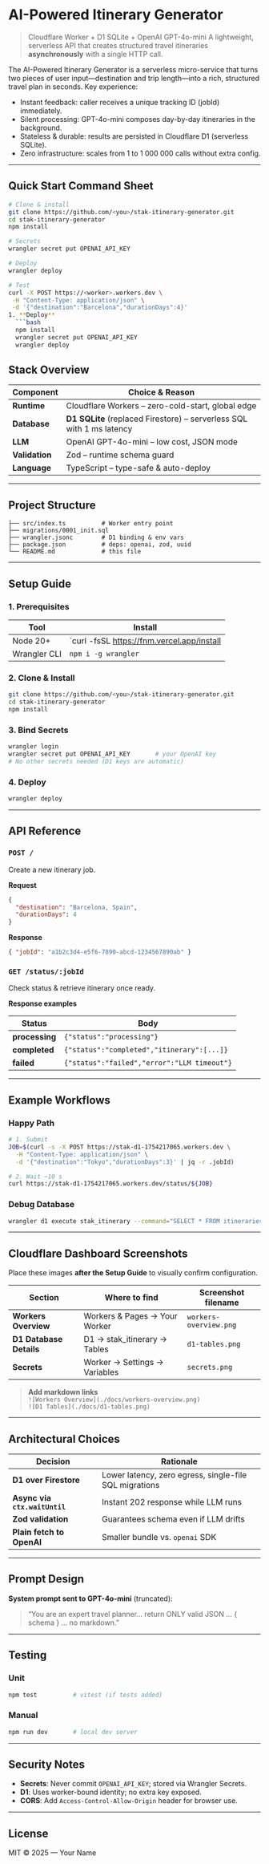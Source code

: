 
# AI-Powered Itinerary Generator  
> Cloudflare Worker + D1 SQLite + OpenAI GPT-4o-mini
> A lightweight, serverless API that creates structured travel itineraries **asynchronously** with a single HTTP call.

The AI-Powered Itinerary Generator is a serverless micro-service that turns two pieces of user input—destination and trip length—into a rich, structured travel plan in seconds.
Key experience:
- Instant feedback: caller receives a unique tracking ID (jobId) immediately.
- Silent processing: GPT-4o-mini composes day-by-day itineraries in the background.
- Stateless & durable: results are persisted in Cloudflare D1 (serverless SQLite).
- Zero infrastructure: scales from 1 to 1 000 000 calls without extra config.

---

## Quick Start Command Sheet
 ```bash
# Clone & install
git clone https://github.com/<you>/stak-itinerary-generator.git
cd stak-itinerary-generator
npm install

# Secrets
wrangler secret put OPENAI_API_KEY

# Deploy
wrangler deploy

# Test
curl -X POST https://<worker>.workers.dev \
  -H "Content-Type: application/json" \
  -d '{"destination":"Barcelona","durationDays":4}'
1. **Deploy**  
   ```bash
   npm install
   wrangler secret put OPENAI_API_KEY
   wrangler deploy
   ```

## Stack Overview

| Component        | Choice & Reason |
|------------------|-----------------|
| **Runtime**      | Cloudflare Workers – zero-cold-start, global edge |
| **Database**     | **D1 SQLite** (replaced Firestore) – serverless SQL with 1 ms latency |
| **LLM**          | OpenAI GPT-4o-mini – low cost, JSON mode |
| **Validation**   | Zod – runtime schema guard |
| **Language**     | TypeScript – type-safe & auto-deploy |

---

## Project Structure

```
├── src/index.ts          # Worker entry point
├── migrations/0001_init.sql
├── wrangler.jsonc        # D1 binding & env vars
├── package.json          # deps: openai, zod, uuid
└── README.md             # this file
```

---

## Setup Guide

### 1. Prerequisites

| Tool | Install |
|------|---------|
| Node 20+ | `curl -fsSL https://fnm.vercel.app/install | bash` |
| Wrangler CLI | `npm i -g wrangler` |

### 2. Clone & Install

```bash
git clone https://github.com/<you>/stak-itinerary-generator.git
cd stak-itinerary-generator
npm install
```

### 3. Bind Secrets

```bash
wrangler login
wrangler secret put OPENAI_API_KEY       # your OpenAI key
# No other secrets needed (D1 keys are automatic)
```

### 4. Deploy

```bash
wrangler deploy
```

---

## API Reference

### `POST /`
Create a new itinerary job.

**Request**  
```json
{
  "destination": "Barcelona, Spain",
  "durationDays": 4
}
```

**Response**  
```json
{ "jobId": "a1b2c3d4-e5f6-7890-abcd-1234567890ab" }
```

### `GET /status/:jobId`
Check status & retrieve itinerary once ready.

**Response examples**

| Status | Body |
|--------|------|
| **processing** | `{"status":"processing"}` |
| **completed** | `{"status":"completed","itinerary":[...]}` |
| **failed** | `{"status":"failed","error":"LLM timeout"}` |

---

## Example Workflows

### Happy Path
```bash
# 1. Submit
JOB=$(curl -s -X POST https://stak-d1-1754217065.workers.dev \
  -H "Content-Type: application/json" \
  -d '{"destination":"Tokyo","durationDays":3}' | jq -r .jobId)

# 2. Wait ~10 s
curl https://stak-d1-1754217065.workers.dev/status/${JOB}
```

### Debug Database
```bash
wrangler d1 execute stak_itinerary --command="SELECT * FROM itineraries ORDER BY created_at DESC LIMIT 1"
```

---

## Cloudflare Dashboard Screenshots

Place these images **after the Setup Guide** to visually confirm configuration.

| Section | Where to find | Screenshot filename |
|---------|---------------|----------------------|
| **Workers Overview** | Workers & Pages → Your Worker | `workers-overview.png` |
| **D1 Database Details** | D1 → stak_itinerary → Tables | `d1-tables.png` |
| **Secrets** | Worker → Settings → Variables | `secrets.png` |

> **Add markdown links**  
> `![Workers Overview](./docs/workers-overview.png)`  
> `![D1 Tables](./docs/d1-tables.png)`

---

## Architectural Choices

| Decision | Rationale |
|----------|-----------|
| **D1 over Firestore** | Lower latency, zero egress, single-file SQL migrations |
| **Async via `ctx.waitUntil`** | Instant 202 response while LLM runs |
| **Zod validation** | Guarantees schema even if LLM drifts |
| **Plain fetch to OpenAI** | Smaller bundle vs. `openai` SDK |

---

## Prompt Design

**System prompt sent to GPT-4o-mini** (truncated):

> “You are an expert travel planner… return ONLY valid JSON … { schema } … no markdown.”

---

## Testing

### Unit
```bash
npm test          # vitest (if tests added)
```

### Manual
```bash
npm run dev       # local dev server
```

---


## Security Notes

- **Secrets**: Never commit `OPENAI_API_KEY`; stored via Wrangler Secrets.  
- **D1**: Uses worker-bound identity; no extra key exposed.  
- **CORS**: Add `Access-Control-Allow-Origin` header for browser use.

---

## License

MIT © 2025 — Your Name


